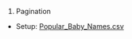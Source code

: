 1. Pagination
- Setup: [Popular_Baby_Names.csv](https://s3.amazonaws.com/alx-intranet.hbtn.io/uploads/misc/2020/5/7d3576d97e7560ae85135cc214ffe2b3412c51d7.csv?X-Amz-Algorithm=AWS4-HMAC-SHA256&X-Amz-Credential=AKIARDDGGGOUSBVO6H7D%2F20240723%2Fus-east-1%2Fs3%2Faws4_request&X-Amz-Date=20240723T143350Z&X-Amz-Expires=86400&X-Amz-SignedHeaders=host&X-Amz-Signature=7ec9e45d2e77b4c459b5fbc273a5c8c2aba969b6f44647aed088364693f42107)
